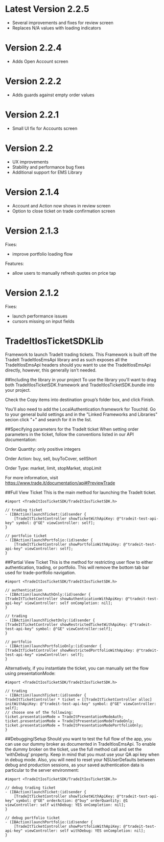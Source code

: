 # Latest Version 2.2.5

- Several improvements and fixes for review screen
- Replaces N/A values with loading indicators

# Version 2.2.4

- Adds Open Account screen

# Version 2.2.2

- Adds guards against empty order values

# Version 2.2.1

- Small UI fix for Accounts screen

# Version 2.2

- UX improvements
- Stability and performance bug fixes
- Additional support for EMS Library

# Version 2.1.4

- Account and Action now shows in review screen
- Option to close ticket on trade confirmation screen

# Version 2.1.3

Fixes:

- improve portfolio loading flow

Features:

- allow users to manually refresh quotes on price tap

# Version 2.1.2

Fixes:

- launch performance issues
- cursors missing on input fields

# TradeItIosTicketSDKLib
Framework to launch TradeIt trading tickets. This Framework is built off the TradeIt TradeItIosEmsApi library and as such exposes all the TradeItIosEmsApi headers should you want to use the TradeItIosEmsApi directly, however, this generally isn't needed.

##Including the library in your project
To use the library you'll want to drag both TradeItIosTicketSDK.framework and TradeItIosTicketSDK.bundle into your project.

Check the Copy items into destination group’s folder box, and click Finish.

You'll also need to add the LocalAuthentication.framework for TouchId. Go to your general build settings and in the "Linked Frameworks and Libraries" secion click "+" and search for it in the list.

##Specifying parameters for the TradeIt ticket
When setting order parameters in the ticket, follow the conventions listed in our API documentation:

Order Quantity: only positive integers

Order Action: buy, sell, buyToCover, sellShort

Order Type: market, limit, stopMarket, stopLimit

For more information, visit https://www.trade.it/documentation/api#PreviewTrade


##Full View Ticket
This is the main method for launching the TradeIt ticket.

	#import <TradeItIosTicketSDK/TradeItIosTicketSDK.h>

	// trading ticket
	- (IBAction)launchTicket:(id)sender {
    	[TradeItTicketController showTicketWithApiKey: @"tradeit-test-api-key" symbol: @"GE" viewController: self];
	}

	// portfolio ticket
	- (IBAction)launchPortfolio:(id)sender {
		[TradeItTicketController showPortfolioWithApiKey: @"tradeit-test-api-key" viewController: self];
	}

##Partial View Ticket
This is the method for restricting user flow to either authentication, trading, or portfolio. This will remove the bottom tab bar used for trade-portfolio navigation.

	#import <TradeItIosTicketSDK/TradeItIosTicketSDK.h>
	
	// authentication
	- (IBAction)launchAuthOnly:(id)sender {
	[TradeItTicketController showAuthenticationWithApiKey: @"tradeit-test-api-key" viewController: self onCompletion: nil];
	}

	// trading
	- (IBAction)launchTicketOnly:(id)sender {
	[TradeItTicketController showRestrictedTicketWithApiKey: @"tradeit-test-api-key" symbol: @"GE" viewController:self];
	}
	
	// portfolio
	- (IBAction)launchPortfolioOnly:(id)sender {
	[TradeItTicketController showRestrictedPortfolioWithApiKey: @"tradeit-test-api-key" viewController: self];
	}

Alternatively, if you instantiate the ticket, you can manually set the flow using presentationMode:

	#import <TradeItIosTicketSDK/TradeItIosTicketSDK.h>
	
	// trading
	- (IBAction)launchTicket:(id)sender {
	TradeItTicketController * ticket = [[TradeItTicketController alloc] initWithApiKey: @"tradeit-test-api-key" symbol: @"GE" viewController: self];
	// choose one of the following:
	ticket.presentationMode = TradeItPresentationModeAuth;
	ticket.presentationMode = TradeItPresentationModeTradeOnly;
	ticket.presentationMode = TradeItPresentationModePortfolioOnly;
	}

##Debugging/Setup
Should you want to test the full flow of the app, you can use our dummy broker as documented in TradeItIosEmsApi. To enable the dummy broker on the ticket, use the full method call and set the 'withDebug' property. Keep in mind that you must use your QA api key when in debug mode. Also, you will need to reset your NSUserDefaults between debug and production sessions, as your saved authentication data is particular to the server environment:

	#import <TradeItIosTicketSDK/TradeItIosTicketSDK.h>

	// debug trading ticket
	- (IBAction)launchTicket:(id)sender {
		[TradeItTicketController showTicketWithApiKey: @"tradeit-test-api-key" symbol: @"GE" orderAction: @"buy" orderQuantity: @1 viewController: self withDebug: YES onCompletion: nil];
	}

	// debug portfolio ticket
	- (IBAction)launchPortfolio:(id)sender {
		[TradeItTicketController showPortfolioWithApiKey: @"tradeit-test-api-key" viewController: self withDebug: YES onCompletion: nil];
	}
